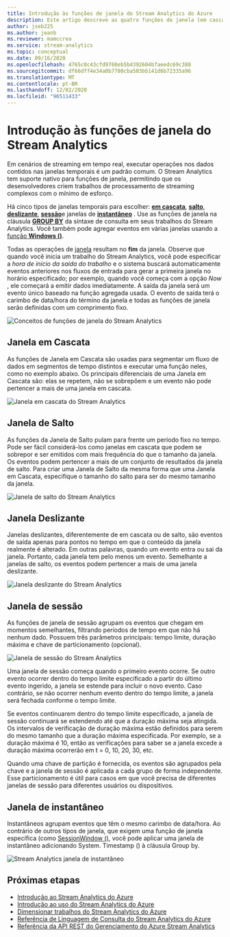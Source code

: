 ```yaml
---
title: Introdução às funções de janela do Stream Analytics do Azure
description: Este artigo descreve as quatro funções de janela (em cascata, de salto, deslizante, sessão) que são usadas em trabalhos do Azure Stream Analytics.
author: jseb225
ms.author: jeanb
ms.reviewer: mamccrea
ms.service: stream-analytics
ms.topic: conceptual
ms.date: 09/16/2020
ms.openlocfilehash: 4765c0c43cfd9760eb5b4392604bfaeedc69c388
ms.sourcegitcommit: df66dff4e34a0b7780cba503bb141d6b72335a96
ms.translationtype: MT
ms.contentlocale: pt-BR
ms.lasthandoff: 12/02/2020
ms.locfileid: "96511433"
---
```

# <a name="introduction-to-stream-analytics-windowing-functions"></a>Introdução às funções de janela do Stream Analytics

Em cenários de streaming em tempo real, executar operações nos dados contidos nas janelas temporais é um padrão comum. O Stream Analytics tem suporte nativo para funções de janela, permitindo que os desenvolvedores criem trabalhos de processamento de streaming complexos com o mínimo de esforço.

Há cinco tipos de janelas temporais para escolher: [**em cascata**](/stream-analytics-query/tumbling-window-azure-stream-analytics), [**salto**](/stream-analytics-query/hopping-window-azure-stream-analytics), [**deslizante**](/stream-analytics-query/sliding-window-azure-stream-analytics), [**sessão**](/stream-analytics-query/session-window-azure-stream-analytics)e janelas de [**instantâneo**](/stream-analytics-query/snapshot-window-azure-stream-analytics) .  Use as funções de janela na cláusula [**GROUP BY**](/stream-analytics-query/group-by-azure-stream-analytics) da sintaxe de consulta em seus trabalhos do Stream Analytics. Você também pode agregar eventos em várias janelas usando a [função **Windows ()**](/stream-analytics-query/windows-azure-stream-analytics).

Todas as operações de [janela](/stream-analytics-query/windowing-azure-stream-analytics) resultam no **fim** da janela. Observe que quando você inicia um trabalho do Stream Analytics, você pode especificar a *hora de início da saída do trabalho* e o sistema buscará automaticamente eventos anteriores nos fluxos de entrada para gerar a primeira janela no horário especificado; por exemplo, quando você começa com a opção *Now* , ele começará a emitir dados imediatamente. A saída da janela será um evento único baseado na função agregada usada. O evento de saída terá o carimbo de data/hora do término da janela e todas as funções de janela serão definidas com um comprimento fixo. 

![Conceitos de funções de janela do Stream Analytics](media/stream-analytics-window-functions/stream-analytics-window-functions-conceptual.png)

## <a name="tumbling-window"></a>Janela em Cascata
As funções de Janela em Cascata são usadas para segmentar um fluxo de dados em segmentos de tempo distintos e executar uma função neles, como no exemplo abaixo. Os principais diferenciais de uma Janela em Cascata são: elas se repetem, não se sobrepõem e um evento não pode pertencer a mais de uma janela em cascata.

![Janela em cascata do Stream Analytics](media/stream-analytics-window-functions/stream-analytics-window-functions-tumbling-intro.png)

## <a name="hopping-window"></a>Janela de Salto
As funções da Janela de Salto pulam para frente um período fixo no tempo. Pode ser fácil considerá-los como janelas em cascata que podem se sobrepor e ser emitidos com mais frequência do que o tamanho da janela. Os eventos podem pertencer a mais de um conjunto de resultados da janela de salto. Para criar uma Janela de Salto da mesma forma que uma Janela em Cascata, especifique o tamanho do salto para ser do mesmo tamanho da janela. 

![Janela de salto do Stream Analytics](media/stream-analytics-window-functions/stream-analytics-window-functions-hopping-intro.png)

## <a name="sliding-window"></a>Janela Deslizante

Janelas deslizantes, diferentemente de em cascata ou de salto, são eventos de saída apenas para pontos no tempo em que o conteúdo da janela realmente é alterado. Em outras palavras, quando um evento entra ou sai da janela. Portanto, cada janela tem pelo menos um evento. Semelhante a janelas de salto, os eventos podem pertencer a mais de uma janela deslizante.

![Janela deslizante do Stream Analytics](media/stream-analytics-window-functions/stream-analytics-window-functions-sliding-intro.png)

## <a name="session-window"></a>Janela de sessão
As funções de janela de sessão agrupam os eventos que chegam em momentos semelhantes, filtrando períodos de tempo em que não há nenhum dado. Possuem três parâmetros principais: tempo limite, duração máxima e chave de particionamento (opcional).

![Janela de sessão do Stream Analytics](media/stream-analytics-window-functions/stream-analytics-window-functions-session-intro.png)

Uma janela de sessão começa quando o primeiro evento ocorre. Se outro evento ocorrer dentro do tempo limite especificado a partir do último evento ingerido, a janela se estende para incluir o novo evento. Caso contrário, se não ocorrer nenhum evento dentro do tempo limite, a janela será fechada conforme o tempo limite.

Se eventos continuarem dentro do tempo limite especificado, a janela de sessão continuará se estendendo até que a duração máxima seja atingida. Os intervalos de verificação de duração máxima estão definidos para serem do mesmo tamanho que a duração máxima especificada. Por exemplo, se a duração máxima é 10, então as verificações para saber se a janela excede a duração máxima ocorrerão em t = 0, 10, 20, 30, etc.

Quando uma chave de partição é fornecida, os eventos são agrupados pela chave e a janela de sessão é aplicada a cada grupo de forma independente. Esse particionamento é útil para casos em que você precisa de diferentes janelas de sessão para diferentes usuários ou dispositivos.

## <a name="snapshot-window"></a>Janela de instantâneo

Instantâneos agrupam eventos que têm o mesmo carimbo de data/hora. Ao contrário de outros tipos de janela, que exigem uma função de janela específica (como [SessionWindow ()](/stream-analytics-query/session-window-azure-stream-analytics), você pode aplicar uma janela de instantâneo adicionando System. Timestamp () à cláusula Group by.

![Stream Analytics janela de instantâneo](media/stream-analytics-window-functions/snapshot.png)

## <a name="next-steps"></a>Próximas etapas
* [Introdução ao Stream Analytics do Azure](stream-analytics-introduction.md)
* [Introdução ao uso do Stream Analytics do Azure](stream-analytics-real-time-fraud-detection.md)
* [Dimensionar trabalhos do Stream Analytics do Azure](stream-analytics-scale-jobs.md)
* [Referência de Linguagem de Consulta do Stream Analytics do Azure](/stream-analytics-query/stream-analytics-query-language-reference)
* [Referência da API REST do Gerenciamento do Azure Stream Analytics](/rest/api/streamanalytics/)
